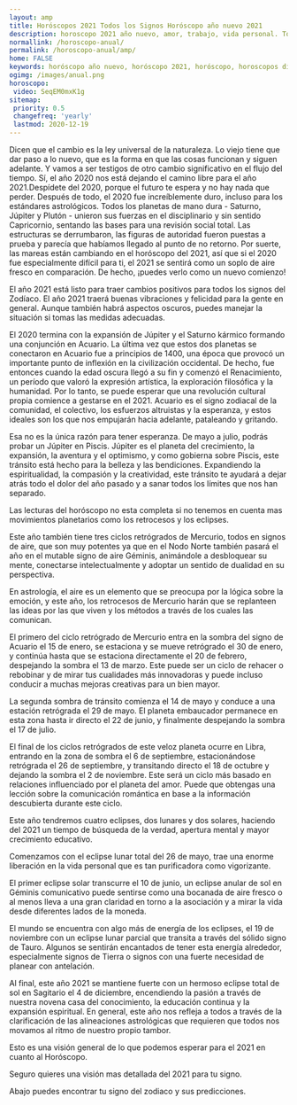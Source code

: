 ```yaml
---
layout: amp
title: Horóscopos 2021 Todos los Signos Horóscopo año nuevo 2021 
description: horoscopo 2021 año nuevo, amor, trabajo, vida personal. Todas las predicciones para aries, cancer, libra, virgo, capricornio, leo, sagitario, escorpio, piscis, acuario, geminis, tauro, gratis. Disfruta este año nuevo.
normallink: /horoscopo-anual/
permalink: /horoscopo-anual/amp/
home: FALSE
keywords: horóscopo año nuevo, horóscopo 2021, horóscopo, horoscopos diarios gratis del dia de hoy, horóscopo diario gratis,horóscopo ano nuevo 2021, horóscopo esperanza gracia, horoscopo 2021, horoscop, horóscopos gratis, horoscopo , horoscopo 2021 gratis, aries, cancer, libra, virgo, capricornio, leo, sagitario, escorpio, piscis, acuario, geminis, tauro, Tarot, Astrologia, Zodíaco, , horoscopo gratis,tarot en femenino,videncia gratuita,horoscopos gratuitos,horóscopos, astrologia,videncia gratis
ogimg: /images/anual.png
horoscopo:
 video: SeqEM0mxK1g
sitemap:
 priority: 0.5
 changefreq: 'yearly'
 lastmod: 2020-12-19
---
```




Dicen que el cambio es la ley universal de la naturaleza. Lo viejo tiene que dar paso a lo nuevo, que es la forma en que las cosas funcionan y siguen adelante. Y vamos a ser testigos de otro cambio significativo en el flujo del tiempo. Sí, el año 2020 nos está dejando el camino libre para el año 2021.Despídete del 2020, porque el futuro te espera y no hay nada que perder. Después de todo, el 2020 fue increíblemente duro, incluso para los estándares astrológicos. Todos los planetas de mano dura - Saturno, Júpiter y Plutón - unieron sus fuerzas en el disciplinario y sin sentido Capricornio, sentando las bases para una revisión social total. Las estructuras se derrumbaron, las figuras de autoridad fueron puestas a prueba y parecía que habíamos llegado al punto de no retorno. Por suerte, las mareas están cambiando en el horóscopo del 2021, así que si el 2020 fue especialmente difícil para ti, el 2021 se sentirá como un soplo de aire fresco en comparación. De hecho, ¡puedes verlo como un nuevo comienzo!

El año 2021 está listo para traer cambios positivos para todos los signos del Zodíaco. El año 2021 traerá buenas vibraciones y felicidad para la gente en general. Aunque también habrá aspectos oscuros, puedes manejar la situación si tomas las medidas adecuadas.

El 2020 termina con la expansión de Júpiter y el Saturno kármico formando una conjunción en Acuario. La última vez que estos dos planetas se conectaron en Acuario fue a principios de 1400, una época que provocó un importante punto de inflexión en la civilización occidental. De hecho, fue entonces cuando la edad oscura llegó a su fin y comenzó el Renacimiento, un período que valoró la expresión artística, la exploración filosófica y la humanidad. Por lo tanto, se puede esperar que una revolución cultural propia comience a gestarse en el 2021. Acuario es el signo zodiacal de la comunidad, el colectivo, los esfuerzos altruistas y la esperanza, y estos ideales son los que nos empujarán hacia adelante, pataleando y gritando.

Esa no es la única razón para tener esperanza. De mayo a julio, podrás probar un Júpiter en Piscis. Júpiter es el planeta del crecimiento, la expansión, la aventura y el optimismo, y como gobierna sobre Piscis, este tránsito está hecho para la belleza y las bendiciones. Expandiendo la espiritualidad, la compasión y la creatividad, este tránsito te ayudará a dejar atrás todo el dolor del año pasado y a sanar todos los límites que nos han separado.

Las lecturas del horóscopo no esta completa si no tenemos en cuenta mas movimientos planetarios como los retrocesos y los eclipses.

Este año también tiene tres ciclos retrógrados de Mercurio, todos en signos de aire, que son muy potentes ya que en el Nodo Norte también pasará el año en el mutable signo de aire Géminis, animándole a desbloquear su mente, conectarse intelectualmente y adoptar un sentido de dualidad en su perspectiva.

En astrología, el aire es un elemento que se preocupa por la lógica sobre la emoción, y este año, los retrocesos de Mercurio harán que se replanteen las ideas por las que viven y los métodos a través de los cuales las comunican.

El primero del ciclo retrógrado de Mercurio entra en la sombra del signo de Acuario el 15 de enero, se estaciona y se mueve retrógrado el 30 de enero, y continúa hasta que se estaciona directamente el 20 de febrero, despejando la sombra el 13 de marzo. Este puede ser un ciclo de rehacer o rebobinar y de mirar tus cualidades más innovadoras y puede incluso conducir a muchas mejoras creativas para un bien mayor.

La segunda sombra de tránsito comienza el 14 de mayo y conduce a una estación retrógrada el 29 de mayo. El planeta embaucador permanece en esta zona hasta ir directo el 22 de junio, y finalmente despejando la sombra el 17 de julio.

El final de los ciclos retrógrados de este veloz planeta ocurre en Libra, entrando en la zona de sombra el 6 de septiembre, estacionándose retrógrada el 26 de septiembre, y transitando directo el 18 de octubre y dejando la sombra el 2 de noviembre. Este será un ciclo más basado en relaciones influenciado por el planeta del amor. Puede que obtengas una lección sobre la comunicación romántica en base a la información descubierta durante este ciclo.

Este año tendremos cuatro eclipses, dos lunares y dos solares, haciendo del 2021 un tiempo de búsqueda de la verdad, apertura mental y mayor crecimiento educativo.

Comenzamos con el eclipse lunar total del 26 de mayo, trae una enorme liberación en la vida personal que es tan purificadora como vigorizante.

El primer eclipse solar transcurre el 10 de junio, un eclipse anular de sol en Géminis comunicativo puede sentirse como una bocanada de aire fresco o al menos lleva a una gran claridad en torno a la asociación y a mirar la vida desde diferentes lados de la moneda.

El mundo se encuentra con algo más de energía de los eclipses, el 19 de noviembre con un eclipse lunar parcial que transita a través del sólido signo de Tauro. Algunos se sentirán encantados de tener esta energía alrededor, especialmente signos de Tierra o signos con una fuerte necesidad de planear con antelación.

Al final, este año 2021 se mantiene fuerte con un hermoso eclipse total de sol en Sagitario el 4 de diciembre, encendiendo la pasión a través de nuestra novena casa del conocimiento, la educación continua y la expansión espiritual. En general, este año nos refleja a todos a través de la clarificación de las alineaciones astrológicas que requieren que todos nos movamos al ritmo de nuestro propio tambor.

Esto es una visión general de lo que podemos esperar para el 2021 en cuanto al Horóscopo.

Seguro quieres una visión mas detallada del 2021 para tu signo.

Abajo puedes encontrar tu signo del zodiaco y sus predicciones.
